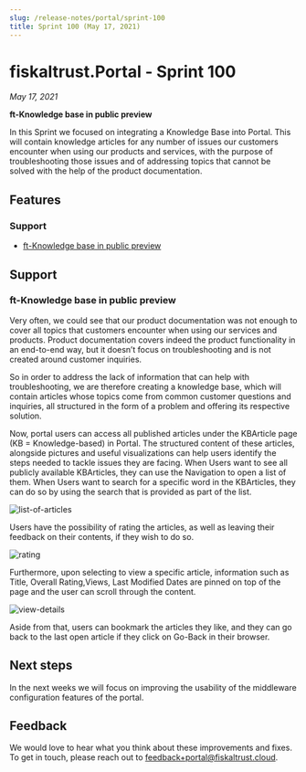 ```yaml
---
slug: /release-notes/portal/sprint-100
title: Sprint 100 (May 17, 2021)
---
```


# fiskaltrust.Portal - Sprint 100
_May 17, 2021_

**ft-Knowledge base in public preview**

In this Sprint we focused on integrating a Knowledge Base into Portal. This will contain knowledge articles for any number of issues our customers encounter when using our products and services, with the purpose of troubleshooting those issues and of addressing topics that cannot be solved with the help of the product documentation.

## Features

### Support
- [ft-Knowledge base in public preview](#ft-knowledge-base-in-public-preview)

## Support 

### ft-Knowledge base in public preview

Very often, we could see that our product documentation was not enough to cover all topics that customers encounter when using our services and products. Product documentation covers indeed the product functionality in an end-to-end way, but it doesn’t focus on troubleshooting and is not created around customer inquiries. 

So in order to address the lack of information that can help with troubleshooting, we are therefore creating a knowledge base, which will contain articles whose topics come from common customer questions and inquiries, all structured in the form of a problem and offering its respective solution. 

Now, portal users can access all published articles under the KBArticle page (KB = Knowledge-based) in Portal. The structured content of these articles, alongside pictures and useful visualizations can help users identify the steps needed to tackle issues they are facing. When Users want to see all publicly available KBArticles, they can use the Navigation to open a list of them. When Users want to search for a specific word in the KBArticles, they can do so by using the search that is provided as part of the list.

![list-of-articles](images/sprint-100/list-of-articles.png)

Users have the possibility of rating the articles, as well as leaving their feedback on their contents, if they wish to do so. 

![rating](images/sprint-100/rating.png)

Furthermore, upon selecting to view a specific article, information such as Title, Overall Rating,Views, Last Modified Dates are pinned on top of the page and the user can scroll through the content.

![view-details](images/sprint-100/view-details.png)

Aside from that, users can bookmark the articles they like, and they can go back to the last open article if they click on Go-Back in their browser.



## Next steps
In the next weeks we will focus on improving the usability of the middleware configuration features of the portal.

## Feedback
We would love to hear what you think about these improvements and fixes. To get in touch, please reach out to [feedback+portal@fiskaltrust.cloud](mailto:feedback+portal@fiskaltrust.cloud).




